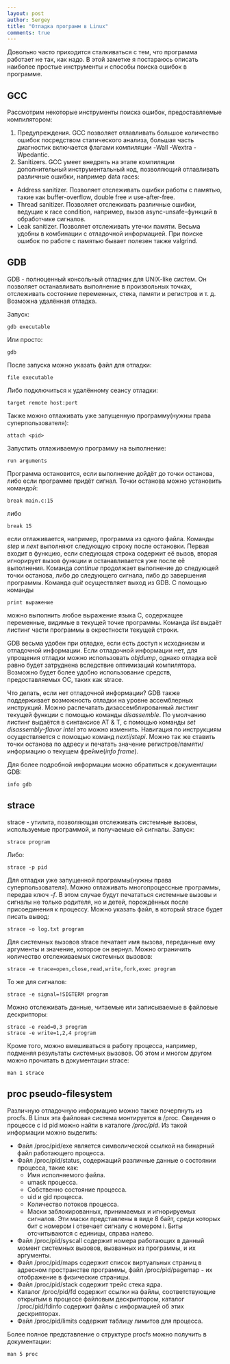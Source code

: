 ```yaml
---
layout: post
author: Sergey
title: "Отладка программ в Linux"
comments: true
---
```


Довольно часто приходится сталкиваться с тем, что программа работает не так, как надо. В этой заметке я постараюсь описать наиболее простые инструменты и способы поиска ошибок в программе.

## GCC
Рассмотрим некоторые инструменты поиска ошибок, предоставляемые компилятором:
1. Предупреждения. GCC позволяет отлавливать большое количество ошибок посредством статического анализа, большая часть диагностик включается флагами компиляции -Wall -Wextra -Wpedantic.
2. Sanitizers. GCC умеет внедрять на этапе компиляции дополнительный инструментальный код, позволяющий отлавливать различные ошибки, например data races:
  * Address sanitizer. Позволяет отслеживать ошибки работы с памятью, такие как buffer-overflow, double free и use-after-free.
  * Thread sanitizer. Позволяет отслеживать различные ошибки, ведущие к race condition, например, вызов async-unsafe-функций в обработчике сигналов.
  * Leak sanitizer. Позволяет отслеживать утечки памяти.
  Весьма удобны в комбинации с отладочной информацией. При поиске ошибок по работе с памятью бывает полезен также valgrind.

## GDB
GDB - полноценный консольный отладчик для UNIX-like систем. Он позволяет останавливать выполнение в произвольных точках, отслеживать состояние переменных, стека, памяти и регистров и т. д. Возможна удалённая отладка.

Запуск:
```
gdb executable
```
Или просто:
```
gdb
```
После запуска можно указать файл для отладки:
```
file executable
```
Либо подключиться к удалённому сеансу отладки:
```
target remote host:port
```
Также можно отлаживать уже запущенную программу(нужны права суперпользователя):
```
attach <pid>
```
Запустить отлаживаемую программу на выполнение:
```
run arguments
```
Программа остановится, если выполнение дойдёт до точки останова, либо если программе придёт сигнал. Точки останова можно установить командой:
```
break main.c:15
```
либо
```
break 15
```
если отлаживается, например, программа из одного файла. Команды *step* и *next* выполняют следующую строку после остановки. Первая входит в функцию, если следующая строка содержит её вызов, вторая игнорирует вызов функции и останавливается уже после её выполнения. Команда *continue* продолжает выполнение до следующей точки останова, либо до следующего сигнала, либо до завершения программы. Команда *quit* осуществляет выход из GDB. С помощью команды
```
print выражение
```
можно выполнить любое выражение языка C, содержащее переменные, видимые в текущей точке программы. Команда *list* выдаёт листинг части программы в окрестности текущей строки.

GDB весьма удобен при отладке, если есть доступ к исходникам и отладочной информации. Если отладочной информации нет, для упрощения отладки можно использовать *objdump*, однако отладка всё равно будет затруднена вследствие оптимизаций компилятора. Возможно будет более удобно использование средств, предоставляемых ОС, таких как strace.

Что делать, если нет отладочной информации? GDB также поддерживает возможность отладки на уровне ассемблерных инструкций. Можно распечатать дизассемблированный листинг текущей функции с помощью команды *disassemble*. По умолчанию листинг выдаётся в синтаксисе AT & T, с помощью команды *set disassembly-flavor intel* это можно изменить. Навигация по инструкциям осуществляется с помощью команд *nexti*/*stepi*. Можно так же ставить точки останова по адресу и печатать значение регистров/памяти/информацию о текущем фрейме(*info frame*).

Для более подробной информации можно обратиться к документации GDB:
```
info gdb
```

## strace
strace - утилита, позволяющая отслеживать системные вызовы, используемые программой, и получаемые ей сигналы.
Запуск:
```
strace program
```
Либо:
```
strace -p pid
```
Для отладки уже запущенной программы(нужны права суперпользователя). Можно отлаживать многопроцессные программы, передав ключ *-f*. В этом случае будут печататься системные вызовы и сигналы не только родителя, но и детей, порождённых после присоединения к процессу. Можно указать файл, в который strace будет писать вывод:
```
strace -o log.txt program
```
Для системных вызовов strace печатает имя вызова, переданные ему аргументы и значение, которое он вернул. Можно ограничить количество отслеживаемых системных вызовов:
```
strace -e trace=open,close,read,write,fork,exec program
```
То же для сигналов:
```
strace -e signal=!SIGTERM program
```
Можно отслеживать данные, читаемые или записываемые в файловые дескрипторы:
```
strace -e read=0,3 program
strace -e write=1,2,4 program
```
Кроме того, можно вмешиваться в работу процесса, например, подменяя результаты системных вызовов. Об этом и многом другом можно прочитать в документации strace:
```
man 1 strace
```

## proc pseudo-filesystem
Различную отладочную информацию можно также почерпнуть из procfs. В Linux эта файловая система монтируется в /proc. Сведения о процессе с id pid можно найти в каталоге */proc/pid*.
Из такой информации можно выделить:
* Файл /proc/pid/exe является символической ссылкой на бинарный файл работающего процесса.
* Файл /proc/pid/status, содержащий различные данные о состоянии процесса, такие как:
    + Имя исполняемого файла.
    + umask процесса.
    + Собственно состояние процесса.
    + uid и gid процесса.
    + Количество потоков процесса.
    + Маски заблокированных, принимаемых и игнорируемых сигналов. Эти маски представлены в виде 8 байт, среди которых бит с номером i отвечает сигналу с номером i. Биты отсчитываются с единицы, справа налево.
* Файл /proc/pid/syscall содержит номера работающих в данный момент системных вызовов, вызванных из программы, и их аргументы.
* Файл /proc/pid/maps содержит список виртуальных страниц в адресном пространстве программы, файл /proc/pid/pagemap - их отображение в физические страницы.
* Файл /proc/pid/stack содержит трейс стека ядра.
* Каталог /proc/pid/fd содержит ссылки на файлы, соответствующие открытым в процессе файловым дескриптором, каталог /proc/pid/fdinfo содержит файлы с информацией об этих дескрипторах.
* Файл /proc/pid/limits содержит таблицу лимитов для процесса.

Более полное представление о структуре procfs можно получить в документации:
```
man 5 proc
```
